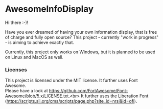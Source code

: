 # AwesomeInfoDisplay

<p>
Hi there :-)!

Have you ever dreamed of having your own information display, that is free of charge and fully open source?
This project - currently "work in progress" - is aiming to achieve exactly that. 
</p>
<p>
Currently, this project only works on Windows, but it is planned to be used on Linux and MacOS as well.
</p>

### Licenses

This project is licensed under the MIT license. It further uses Font Awesome.<br>
Please have a look at https://github.com/FortAwesome/Font-Awesome/blob/5.x/LICENSE.txt.<br>
It further uses the Liberation Font (https://scripts.sil.org/cms/scripts/page.php?site_id=nrsi&id=ofl).
